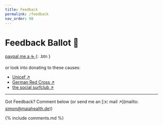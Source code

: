 ```yaml
---
title: Feedback
permalink: /feedback
nav_order: 98
---
```

# Feedback Ballot 📮

[paypal me a ☕️ ](//paypal.me/SimonKelch/2){: .btn }

or look into donating to these causes:
- [Unicef ↗](https://www.unicef.org)
- [German Red Cross ↗](https://www.drk.de)
- [the social surfclub ↗](https://thesocialsurfclub.org)

---
Got Feedback? Comment below (or send me an [✉️  mail ↗](mailto: simon@maiahealth.de))

{% include comments.md %}